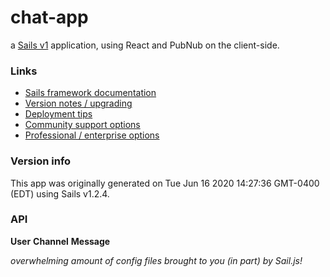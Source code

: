 # chat-app

a [Sails v1](https://sailsjs.com) application, using React and PubNub on the client-side.

### Links

-   [Sails framework documentation](https://sailsjs.com/get-started)
-   [Version notes / upgrading](https://sailsjs.com/documentation/upgrading)
-   [Deployment tips](https://sailsjs.com/documentation/concepts/deployment)
-   [Community support options](https://sailsjs.com/support)
-   [Professional / enterprise options](https://sailsjs.com/enterprise)

### Version info

This app was originally generated on Tue Jun 16 2020 14:27:36 GMT-0400 (EDT) using Sails v1.2.4.

### API

**User**
**Channel**
**Message**

_overwhelming amount of config files brought to you (in part) by Sail.js!_
